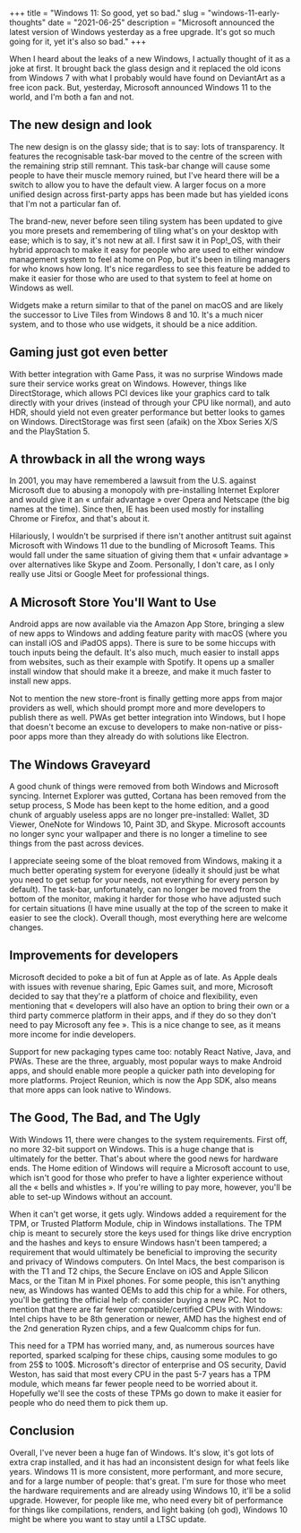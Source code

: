 +++
title = "Windows 11: So good, yet so bad."
slug = "windows-11-early-thoughts"
date = "2021-06-25"
description = "Microsoft announced the latest version of Windows yesterday as a free upgrade. It's got so much going for it, yet it's also so bad."
+++

When I heard about the leaks of a new Windows, I actually thought of it as a joke at first. It brought back the glass design and it replaced the old icons from Windows 7 with what I probably would have found on DeviantArt as a free icon pack. But, yesterday, Microsoft announced Windows 11 to the world, and I'm both a fan and not.

## The new design and look
The new design is on the glassy side; that is to say: lots of transparency. It features the recognisable task-bar moved to the centre of the screen with the remaining strip still remnant. This task-bar change will cause some people to have their muscle memory ruined, but I've heard there will be a switch to allow you to have the default view. A larger focus on a more unified design across first-party apps has been made but has yielded icons that I'm not a particular fan of.

The brand-new, never before seen tiling system has been updated to give you more presets and remembering of tiling what's on your desktop with ease; which is to say, it's not new at all. I first saw it in Pop!_OS, with their hybrid approach to make it easy for people who are used to either window management system to feel at home on Pop, but it's been in tiling managers for who knows how long. It's nice regardless to see this feature be added to make it easier for those who are used to that system to feel at home on Windows as well.

Widgets make a return similar to that of the panel on macOS and are likely the successor to Live Tiles from Windows 8 and 10. It's a much nicer system, and to those who use widgets, it should be a nice addition.

## Gaming just got even better
With better integration with Game Pass, it was no surprise Windows made sure their service works great on Windows. However, things like DirectStorage, which allows PCI devices like your graphics card to talk directly with your drives (instead of through your CPU like normal), and auto HDR, should yield not even greater performance but better looks to games on Windows. DirectStorage was first seen (afaik) on the Xbox Series X/S and the PlayStation 5.

## A throwback in all the wrong ways
In 2001, you may have remembered a lawsuit from the U.S. against Microsoft due to abusing a monopoly with pre-installing Internet Explorer and would give it an « unfair advantage » over Opera and Netscape (the big names at the time). Since then, IE has been used mostly for installing Chrome or Firefox, and that's about it.

Hilariously, I wouldn't be surprised if there isn't another antitrust suit against Microsoft with Windows 11 due to the bundling of Microsoft Teams. This would fall under the same situation of giving them that « unfair advantage » over alternatives like Skype and Zoom. Personally, I don't care, as I only really use Jitsi or Google Meet for professional things. 

## A Microsoft Store You'll Want to Use
Android apps are now available via the Amazon App Store, bringing a slew of new apps to Windows and adding feature parity with macOS (where you can install iOS and iPadOS apps). There is sure to be some hiccups with touch inputs being the default. It's also much, much easier to install apps from websites, such as their example with Spotify. It opens up a smaller install window that should make it a breeze, and make it much faster to install new apps.

Not to mention the new store-front is finally getting more apps from major providers as well, which should prompt more and more developers to publish there as well. PWAs get better integration into Windows, but I hope that doesn't become an excuse to developers to make non-native or piss-poor apps more than they already do with solutions like Electron.

## The Windows Graveyard
A good chunk of things were removed from both Windows and Microsoft syncing. Internet Explorer was gutted, Cortana has been removed from the setup process, S Mode has been kept to the home edition, and a good chunk of arguably useless apps are no longer pre-installed: Wallet, 3D Viewer, OneNote for Windows 10, Paint 3D, and Skype. Microsoft accounts no longer sync your wallpaper and there is no longer a timeline to see things from the past across devices.

I appreciate seeing some of the bloat removed from Windows, making it a much better operating system for everyone (ideally it should just be what you need to get setup for your needs, not everything for every person by default). The task-bar, unfortunately, can no longer be moved from the bottom of the monitor, making it harder for those who have adjusted such for certain situations (I have mine usually at the top of the screen to make it easier to see the clock). Overall though, most everything here are welcome changes.

## Improvements for developers
Microsoft decided to poke a bit of fun at Apple as of late. As Apple deals with issues with revenue sharing, Epic Games suit, and more, Microsoft decided to say that they're a platform of choice and flexibility, even mentioning that « developers will also have an option to bring their own or a third party commerce platform in their apps, and if they do so they don't need to pay Microsoft any fee ». This is a nice change to see, as it means more income for indie developers.

Support for new packaging types came too: notably React Native, Java, and PWAs. These are the three, arguably, most popular ways to make Android apps, and should enable more people a quicker path into developing for more platforms. Project Reunion, which is now the App SDK, also means that more apps can look native to Windows.

## The Good, The Bad, and The Ugly
With Windows 11, there were changes to the system requirements. First off, no more 32-bit support on Windows. This is a huge change that is ultimately for the better. That's about where the good news for hardware ends. The Home edition of Windows will require a Microsoft account to use, which isn't good for those who prefer to have a lighter experience without all the « bells and whistles ». If you're willing to pay more, however, you'll be able to set-up Windows without an account.

When it can't get worse, it gets ugly. Windows added a requirement for the TPM, or Trusted Platform Module, chip in Windows installations. The TPM chip is meant to securely store the keys used for things like drive encryption and the hashes and keys to ensure Windows hasn't been tampered; a requirement that would ultimately be beneficial to improving the security and privacy of Windows computers. On Intel Macs, the best comparison is with the T1 and T2 chips, the Secure Enclave on iOS and Apple Silicon Macs, or the Titan M in Pixel phones. For some people, this isn't anything new, as Windows has wanted OEMs to add this chip for a while. For others, you'll be getting the official help of: consider buying a new PC. Not to mention that there are far fewer compatible/certified CPUs with Windows: Intel chips have to be 8th generation or newer, AMD has the highest end of the 2nd generation Ryzen chips, and a few Qualcomm chips for fun.

This need for a TPM has worried many, and, as numerous sources have reported, sparked scalping for these chips, causing some modules to go from 25$ to 100$. Microsoft's director of enterprise and OS security, David Weston, has said that most every CPU in the past 5-7 years has a TPM module, which means far fewer people need to be worried about it. Hopefully we'll see the costs of these TPMs go down to make it easier for people who do need them to pick them up.

## Conclusion
Overall, I've never been a huge fan of Windows. It's slow, it's got lots of extra crap installed, and it has had an inconsistent design for what feels like years. Windows 11 is more consistent, more performant, and more secure, and for a large number  of people: that's great. I'm sure for those who meet the hardware requirements and are already using Windows 10, it'll be a solid upgrade. However, for people like me, who need every bit of performance for things like compilations, renders, and light baking (oh god), Windows 10 might be where you want to stay until a LTSC update.
